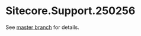 # Sitecore.Support.250256

See [master branch](https://github.com/sitecoresupport/Sitecore.Support.250256) for details.